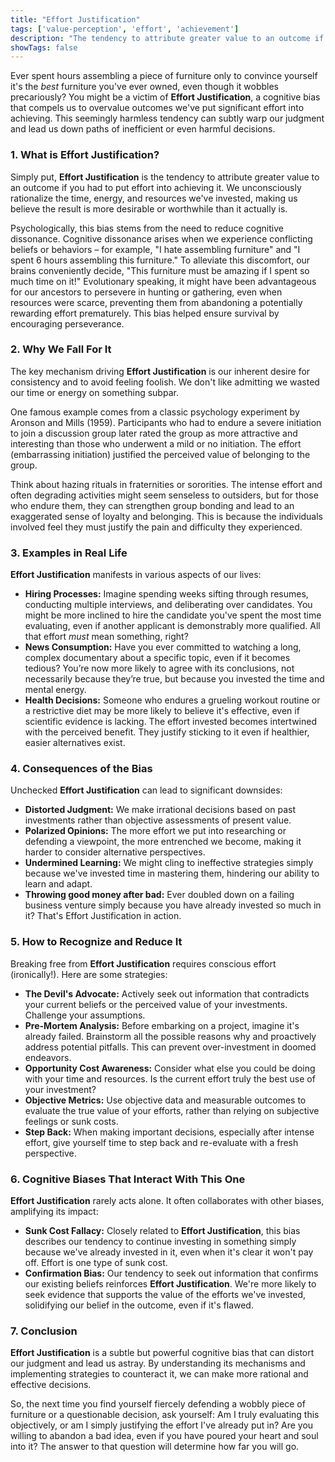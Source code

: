```yaml
---
title: "Effort Justification"
tags: ['value-perception', 'effort', 'achievement']
description: "The tendency to attribute greater value to an outcome if you had to put effort into achieving it."
showTags: false
---
```



Ever spent hours assembling a piece of furniture only to convince yourself it's the *best* furniture you've ever owned, even though it wobbles precariously? You might be a victim of **Effort Justification**, a cognitive bias that compels us to overvalue outcomes we've put significant effort into achieving. This seemingly harmless tendency can subtly warp our judgment and lead us down paths of inefficient or even harmful decisions.

### 1. What is Effort Justification?

Simply put, **Effort Justification** is the tendency to attribute greater value to an outcome if you had to put effort into achieving it. We unconsciously rationalize the time, energy, and resources we've invested, making us believe the result is more desirable or worthwhile than it actually is.

Psychologically, this bias stems from the need to reduce cognitive dissonance. Cognitive dissonance arises when we experience conflicting beliefs or behaviors – for example, "I hate assembling furniture" and "I spent 6 hours assembling this furniture." To alleviate this discomfort, our brains conveniently decide, "This furniture must be amazing if I spent so much time on it!" Evolutionary speaking, it might have been advantageous for our ancestors to persevere in hunting or gathering, even when resources were scarce, preventing them from abandoning a potentially rewarding effort prematurely. This bias helped ensure survival by encouraging perseverance.

### 2. Why We Fall For It

The key mechanism driving **Effort Justification** is our inherent desire for consistency and to avoid feeling foolish. We don't like admitting we wasted our time or energy on something subpar.

One famous example comes from a classic psychology experiment by Aronson and Mills (1959). Participants who had to endure a severe initiation to join a discussion group later rated the group as more attractive and interesting than those who underwent a mild or no initiation. The effort (embarrassing initiation) justified the perceived value of belonging to the group.

Think about hazing rituals in fraternities or sororities. The intense effort and often degrading activities might seem senseless to outsiders, but for those who endure them, they can strengthen group bonding and lead to an exaggerated sense of loyalty and belonging. This is because the individuals involved feel they must justify the pain and difficulty they experienced.

### 3. Examples in Real Life

**Effort Justification** manifests in various aspects of our lives:

*   **Hiring Processes:** Imagine spending weeks sifting through resumes, conducting multiple interviews, and deliberating over candidates. You might be more inclined to hire the candidate you've spent the most time evaluating, even if another applicant is demonstrably more qualified. All that effort *must* mean something, right?
*   **News Consumption:** Have you ever committed to watching a long, complex documentary about a specific topic, even if it becomes tedious? You’re now more likely to agree with its conclusions, not necessarily because they’re true, but because you invested the time and mental energy.
*   **Health Decisions:** Someone who endures a grueling workout routine or a restrictive diet may be more likely to believe it's effective, even if scientific evidence is lacking. The effort invested becomes intertwined with the perceived benefit. They justify sticking to it even if healthier, easier alternatives exist.

### 4. Consequences of the Bias

Unchecked **Effort Justification** can lead to significant downsides:

*   **Distorted Judgment:** We make irrational decisions based on past investments rather than objective assessments of present value.
*   **Polarized Opinions:** The more effort we put into researching or defending a viewpoint, the more entrenched we become, making it harder to consider alternative perspectives.
*   **Undermined Learning:** We might cling to ineffective strategies simply because we've invested time in mastering them, hindering our ability to learn and adapt.
*   **Throwing good money after bad:** Ever doubled down on a failing business venture simply because you have already invested so much in it? That's Effort Justification in action.

### 5. How to Recognize and Reduce It

Breaking free from **Effort Justification** requires conscious effort (ironically!). Here are some strategies:

*   **The Devil's Advocate:** Actively seek out information that contradicts your current beliefs or the perceived value of your investments. Challenge your assumptions.
*   **Pre-Mortem Analysis:** Before embarking on a project, imagine it's already failed. Brainstorm all the possible reasons why and proactively address potential pitfalls. This can prevent over-investment in doomed endeavors.
*   **Opportunity Cost Awareness:** Consider what else you could be doing with your time and resources. Is the current effort truly the best use of your investment?
*   **Objective Metrics:** Use objective data and measurable outcomes to evaluate the true value of your efforts, rather than relying on subjective feelings or sunk costs.
*   **Step Back:** When making important decisions, especially after intense effort, give yourself time to step back and re-evaluate with a fresh perspective.

### 6. Cognitive Biases That Interact With This One

**Effort Justification** rarely acts alone. It often collaborates with other biases, amplifying its impact:

*   **Sunk Cost Fallacy:** Closely related to **Effort Justification**, this bias describes our tendency to continue investing in something simply because we've already invested in it, even when it's clear it won't pay off. Effort is one type of sunk cost.
*   **Confirmation Bias:** Our tendency to seek out information that confirms our existing beliefs reinforces **Effort Justification**. We're more likely to seek evidence that supports the value of the efforts we've invested, solidifying our belief in the outcome, even if it's flawed.

### 7. Conclusion

**Effort Justification** is a subtle but powerful cognitive bias that can distort our judgment and lead us astray. By understanding its mechanisms and implementing strategies to counteract it, we can make more rational and effective decisions.

So, the next time you find yourself fiercely defending a wobbly piece of furniture or a questionable decision, ask yourself: Am I truly evaluating this objectively, or am I simply justifying the effort I've already put in? Are you willing to abandon a bad idea, even if you have poured your heart and soul into it? The answer to that question will determine how far you will go.


